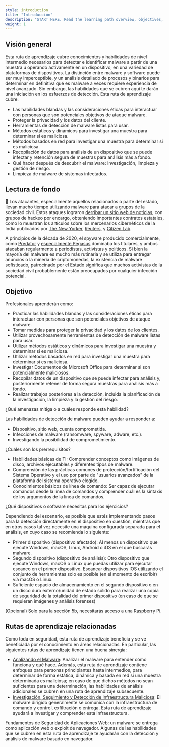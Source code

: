 ```yaml
---
style: introduction
title: "Introducción"
description: "START HERE. Read the learning path overview, objectives, associated threats and prerequisites."
weight: 1
---
```


## Visión general

Esta ruta de aprendizaje cubre conocimientos y habilidades de nivel intermedio necesarios para detectar e identificar malware a partir de una muestra u operando activamente en un dispositivo, en una variedad de plataformas de dispositivos. La distinción entre malware y software puede ser muy imperceptible, y un análisis detallado de procesos y binarios para determinar en definitiva qué es malware a veces requiere experiencia de nivel avanzado. Sin embargo, las habilidades que se cubren aquí te darán una iniciación en los esfuerzos de detección. Esta ruta de aprendizaje cubre:

- Las habilidades blandas y las consideraciones éticas para interactuar con personas que son potenciales objetivos de ataque malware.
- Proteger la privacidad y los datos del cliente.
- Herramientas de detección de malware listas para usar.
- Métodos estáticos y dinámicos para investigar una muestra para determinar si es maliciosa.
- Métodos basados ​​en red para investigar una muestra para determinar si es maliciosa.
- Recopilación de datos para análisis de un dispositivo que se puede infectar y retención segura de muestras para análisis más a fondo.
- Qué hacer después de descubrir el malware: Investigación, limpieza y gestión de riesgo.
- Limpieza de malware de sistemas infectados.

## Lectura de fondo

📕 Los atacantes, especialmente aquellos relacionados o parte del estado, llevan mucho tiempo utilizando malware para atacar a grupos de la sociedad civil. Estos ataques lograron [derribar un sitio web de noticias](https://www.amnesty.org/en/latest/research/2016/12/how-a-hacking-campaign-helped-shut-down-an-award-winning-news-site/), con grupos de hackeo por encargo, obteniendo importantes contratos estatales, como lo muestran los artículos sobre los mercenarios cibernéticos de la India publicados por [The New Yorker](https://www.newyorker.com/news/annals-of-crime/a-confession-exposes-indias-secret-hacking-industry), [Reuters](https://www.reuters.com/investigates/special-report/usa-hackers-litigation/), y [Citizen Lab](https://citizenlab.ca/2020/06/dark-basin-uncovering-a-massive-hack-for-hire-operation/).

A principios de la década de 2020, el spyware producido comercialmente, como [Predator](https://eic.network/projects/predator-files.html) y [especialmente Pegasus](https://www.amnesty.org/en/latest/news/2022/03/the-pegasus-project-how-amnesty-tech-uncovered-the-spyware-scandal-new-video/) dominaba los titulares, y ambos atacaban regularmente a periodistas, activistas y políticos. Si bien la mayoría del malware es mucho más rutinaria y se utiliza para entregar anuncios o la minería de criptomonedas, la existencia de malware sofisticado, patrocinado por el Estado significa que muchos activistas de la sociedad civil probablemente están preocupados por cualquier infección potencial.

## Objetivo

Profesionales aprenderán como:

- Practicar las habilidades blandas y las consideraciones éticas para interactuar con personas que son potenciales objetivos de ataque malware.
- Tomar medidas para proteger la privacidad y los datos de los clientes.
- Utilizar provechosamente herramientas de detección de malware listas para usar.
- Utilizar métodos estáticos y dinámicos para investigar una muestra y determinar si es maliciosa.
- Utilizar métodos basados ​​en red para investigar una muestra para determinar si es maliciosa.
- Investigar Documentos de Microsoft Office para determinar si son potencialmente maliciosos.
- Recopilar datos de un dispositivo que se puede infectar para análisis y, posteriormente retener de forma segura muestras para análisis más a fondo.
- Realizar trabajos posteriores a la detección, incluida la planificación de la investigación, la limpieza y la gestión del riesgo.

¿Qué amenazas mitiga o a cuáles responde esta habilidad?

Las habilidades de detección de malware pueden ayudar a responder a:

- Dispositivo, sitio web, cuenta comprometida.
- Infecciones de malware (ransomware, spyware, adware, etc.).
- Investigando la posibilidad de comprometimiento.

¿Cuáles son los prerrequisitos?

- Habilidades básicas de TI: Comprender conceptos como imágenes de disco, archivos ejecutables y diferentes tipos de malware.
- Comprensión de las prácticas comunes de protección/fortificación del Sistema Operativo y el uso por parte de "usuarios avanzados" de la plataforma del sistema operativo elegido.
- Conocimientos básicos de línea de comando: Ser capaz de ejecutar comandos desde la línea de comandos y comprender cuál es la sintaxis de los argumentos de la línea de comandos.

¿Qué dispositivos o software necesitas para los ejercicios?

Dependiendo del escenario, es posible que estés implementando pasos para la detección directamente en el dispositivo en cuestión, mientras que en otros casos tal vez necesite una máquina configurada separada para el análisis, en cuyo caso se recomienda lo siguiente:

- Primer dispositivo (dispositivo afectado): Al menos un dispositivo que ejecute Windows, macOS, Linux, Android o iOS en el que buscarás malware.
- Segundo dispositivo (dispositivo de análisis): Otro dispositivo que ejecute Windows, macOS o Linux que puedas utilizar para ejecutar escaneo en el primer dispositivo. Escanear dispositivos iOS utilizando el conjunto de herramientas solo es posible (en el momento de escribir) vía macOS o Linux.
- Suficiente espacio de almacenamiento en el segundo dispositivo o en un disco duro externo/unidad de estado sólido para realizar una copia de seguridad de la totalidad del primer dispositivo (en caso de que se requieran imágenes y análisis forenses)

(Opcional) Solo para la sección 5b, necesitarás acceso a una Raspberry Pi.

## Rutas de aprendizaje relacionadas

Como toda en seguridad, esta ruta de aprendizaje beneficia y se ve beneficiada por el conocimiento en áreas relacionadas. En particular, las siguientes rutas de aprendizaje tienen una buena sinergia:

- [Analizando el Malware](/es/learning-path/3/): Analizar el malware para entender cómo funciona y qué hace. Además, esta ruta de aprendizaje contiene enfoques para personas principiantes hasta intermedios, para determinar de forma estática, dinámica y basada en red si una muestra determinada es maliciosa; en caso de que dichos métodos no sean suficientes para una determinación, las habilidades de análisis adicionales se cubren en una ruta de aprendizaje subsecuente.
- [Investigación, Seguimiento y Detección de Infraestructura Maliciosa](/es/learning-path/1/): El malware dirigido generalmente se comunica con la infraestructura de comando y control, exfiltración o entrega. Esta ruta de aprendizaje ayudará a investigar y comprender esta infraestructura.

Fundamentos de Seguridad de Aplicaciones Web: un malware se entrega como aplicación web o exploit de navegador. Algunas de las habilidades que se cubren en esta ruta de aprendizaje te ayudarán con la detección y análisis de malware basado en navegador.
